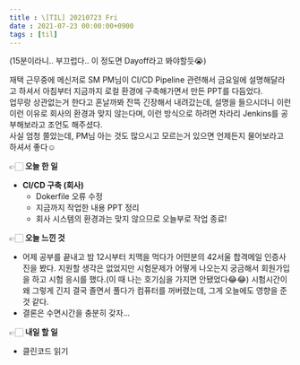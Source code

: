 ```yaml
---
title : \[TIL] 20210723 Fri
date : 2021-07-23 00:00:00+0900
tags : [til]
---
```


(15분이라니.. 부끄럽다.. 이 정도면 Dayoff라고 봐야할듯😭)

재택 근무중에 메신저로 SM PM님이 CI/CD Pipeline 관련해서 금요일에 설명해달라고 하셔서 아침부터 지금까지 로컬 환경에 구축해가면서 만든 PPT를 다듬었다.  
업무랑 상관없는거 한다고 혼날까봐 잔뜩 긴장해서 내려갔는데, 설명을 들으시더니 이런 이런 이유로 회사의 환경과 맞지 않는다며, 이런 방식으로 하려면 차라리 Jenkins를 공부해보라고 조언도 해주셨다.  
사실 엄청 쫄았는데, PM님 아는 것도 많으시고 모르는거 있으면 언제든지 물어보라고 하셔서 좋다☺️  


👉🏻 **오늘 한 일**
* **CI/CD 구축 (회사)**
    - Dokerfile 오류 수정
    - 지금까지 작업한 내용 PPT 정리
    - 회사 시스템의 환경과는 맞지 않으므로 오늘부로 작업 종료!

👉🏻 **오늘 느낀 것**
- 어제 공부를 끝내고 밤 12시부터 치맥을 먹다가 어떤분의 42서울 합격메일 인증사진을 봤다. 지원할 생각은 없었지만 시험문제가 어떻게 나오는지 궁금해서 회원가입을 하고 시험 응시를 했다.(이 때 나는 호기심을 가지면 안됐었다😂😂) 시험시간이 왜 그렇게 긴지 결국 졸면서 풀다가 컴퓨터를 꺼버렸는데, 그게 오늘에도 영향을 준 것 같다.
- 결론은 수면시간을 충분히 갖자…

👉🏻 **내일 할 일**
- 클린코드 읽기